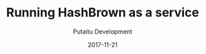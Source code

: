 ---
title: 'Running HashBrown as a service'
description: 'How to make sure HashBrown is always running on your server'
sections:
    -
        template: richTextSection
        text: "<p>&nbsp;</p>\n\n<h2 id=\"requirements\">Requirements</h2>\n\n<p>&nbsp;</p>\n\n<p>&nbsp;</p>\n\n<p>To do this, all you need is a fairly recent Linux OS on your server with <a href=\"https://en.wikipedia.org/wiki/Systemd\">systemd</a> as the init system.</p>\n\n<p>&nbsp;</p>\n\n<p>&nbsp;</p>\n\n<h2 id=\"creating-a-systemd-service-file\">Creating a systemd Service File</h2>\n\n<p>&nbsp;</p>\n\n<p>&nbsp;</p>\n\n<p>Create a new file with your preferred text editor:</p>\n\n<p>&nbsp;</p>\n\n<pre>\n<code>$ sudo vi /lib/systemd/system/hashbrown.service\n</code></pre>\n\n<p>Type/paste the following into the file:</p>\n\n<pre>\n<code>[Unit]\nDescription=HashBrown - The pluggable CMS \nDocumentation=https://hashbrown.rocks\nAfter=network.target\n\n[Service]\nEnvironment=NODE_PORT=8080 (or whatever port you want to run it on)\nType=simple\nUser=nginx (or whatever user account you want to run it with)\nExecStart=/path/to/node /path/to/hashbrown-cms/hashbrown.js\nRestart=always\n\n[Install]\nWantedBy=multi-user.target\n</code></pre>\n\n<h2 id=\"reload-the-daemon\">Reload the daemon</h2>\n\n<pre>\n<code>$ sudo systemctl daemon-reload\n</code></pre>\n\n<h2 id=\"start-the-service\">Start the service</h2>\n\n<pre>\n<code>$ sudo systemctl start hashbrown\n</code></pre>\n"
meta:
    id: b50e45225dcbf6bb03b84d6e89ab3761c58d7f40
    parentId: bf70856caed6633b734d5b0e7b61a651305571f1
    language: en
date: '2017-11-21'
author: 'Putaitu Development'
permalink: /guides/running-hashbrown-as-a-service/
layout: sectionPage
---